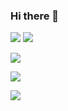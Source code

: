 ### Hi there 👋

![](https://visitor-badge.laobi.icu/badge?page_id=rodcarvalho)
![](https://img.shields.io/badge/Xcode-007ACC?style=flat-square&logo=Xcode&logoColor=white)

![](https://github-readme-stats.vercel.app/api?username={rodcarvalho})

![](https://github-readme-stats.vercel.app/api?username={rodcarvalho})

![](https://github-readme-stats.vercel.app/api?username=rodcarvalho&show_icons=true&theme=radical)

<!--
**rodcarvalho/rodcarvalho** is a ✨ _special_ ✨ repository because its `README.md` (this file) appears on your GitHub profile.

Here are some ideas to get you started:

- 🔭 I’m currently working on ...
- 🌱 I’m currently learning ...
- 👯 I’m looking to collaborate on ...
- 🤔 I’m looking for help with ...
- 💬 Ask me about ...
- 📫 How to reach me: ...
- 😄 Pronouns: ...
- ⚡ Fun fact: ...
-->
